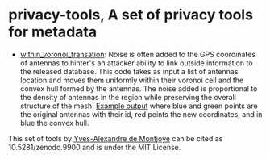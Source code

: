 privacy-tools, A set of privacy tools for metadata
==================================================

  * [within_voronoi_transation](https://github.com/yvesalexandre/privacy-tools/blob/master/within_voronoi_translation.py): Noise is often added to the GPS coordinates of antennas to hinter's an attacker ability to link outside information to the released database. This code takes as input a list of antennas location and moves them uniformly within their voronoi cell and the convex hull formed by the antennas. The noise added is proportional to the density of antennas in the region while preserving the overall structure of the mesh. [Example output](https://github.com/yvesalexandre/privacy-tools/blob/master/wvt_sample_output.png) where blue and green points are the original antennas with their id, red points the new coordinates, and in blue the convex hull.

This set of tools by [Yves-Alexandre de Montjoye](http://deMontjoye.com) can be cited as 10.5281/zenodo.9900 and is under the MIT License.
